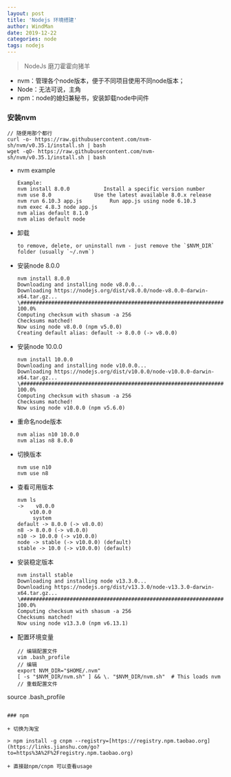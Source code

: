 ```yaml
---
layout: post
title: 'Nodejs 环境搭建'
author: WindMan
date: 2019-12-22
categories: node
tags: nodejs 
---
```


> NodeJs 磨刀霍霍向猪羊

+ nvm：管理各个node版本，便于不同项目使用不同node版本；
+ Node：无法可说，主角
+ npm：node的媳妇兼秘书，安装卸载node中间件

### 安装nvm

```
// 随便用那个都行
curl -o- https://raw.githubusercontent.com/nvm-sh/nvm/v0.35.1/install.sh | bash
wget -qO- https://raw.githubusercontent.com/nvm-sh/nvm/v0.35.1/install.sh | bash
```

+ nvm example

  ```
  Example:
  nvm install 8.0.0           Install a specific version number
  nvm use 8.0              Use the latest available 8.0.x release
  nvm run 6.10.3 app.js         Run app.js using node 6.10.3
  nvm exec 4.8.3 node app.js      
  nvm alias default 8.1.0       
  nvm alias default node
  ```

+ 卸载

  ```
  to remove, delete, or uninstall nvm - just remove the `$NVM_DIR` folder (usually `~/.nvm`)
  ```

  
+ 安装node 8.0.0

  ```
  nvm install 8.0.0
  Downloading and installing node v8.0.0...
  Downloading https://nodejs.org/dist/v8.0.0/node-v8.0.0-darwin-x64.tar.gz...
  \############################################################################################# 100.0%
  Computing checksum with shasum -a 256
  Checksums matched!
  Now using node v8.0.0 (npm v5.0.0)
  Creating default alias: default -> 8.0.0 (-> v8.0.0)
  ```
+ 安装node 10.0.0
  ```
  nvm install 10.0.0
  Downloading and installing node v10.0.0...
  Downloading https://nodejs.org/dist/v10.0.0/node-v10.0.0-darwin-x64.tar.gz...
  \############################################################################################# 100.0%
  Computing checksum with shasum -a 256
  Checksums matched!
  Now using node v10.0.0 (npm v5.6.0)
  ```
+ 重命名node版本
  ```
  nvm alias n10 10.0.0
  nvm alias n8 8.0.0
  ```
+ 切换版本
  ```
  nvm use n10
  nvm use n8
  ```
+ 查看可用版本
  ```
  nvm ls
  ->    v8.0.0
  ​    v10.0.0
  ​     system
  default -> 8.0.0 (-> v8.0.0)
  n8 -> 8.0.0 (-> v8.0.0)
  n10 -> 10.0.0 (-> v10.0.0)
  node -> stable (-> v10.0.0) (default)
  stable -> 10.0 (-> v10.0.0) (default)
  ```
+ 安装稳定版本
  ```
  nvm install stable
  Downloading and installing node v13.3.0...
  Downloading https://nodejs.org/dist/v13.3.0/node-v13.3.0-darwin-x64.tar.gz...
  \############################################################################################# 100.0%
  Computing checksum with shasum -a 256
  Checksums matched!
  Now using node v13.3.0 (npm v6.13.1)
  ```

  
+ 配置环境变量

  ```
  // 编辑配置文件
  vim .bash_profile
  // 编辑
  export NVM_DIR="$HOME/.nvm"
  [ -s "$NVM_DIR/nvm.sh" ] && \. "$NVM_DIR/nvm.sh"  # This loads nvm
  // 重载配置文件
source .bash_profile
  ```

  ### npm

+ 切换为淘宝

  > npm install -g cnpm --registry=[https://registry.npm.taobao.org](https://links.jianshu.com/go?to=https%3A%2F%2Fregistry.npm.taobao.org)

+ 直接敲npm/cnpm 可以查看usage
